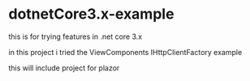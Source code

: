 # dotnetCore3.x-example
this is for trying features in .net core 3.x

in this project i tried the ViewComponents 
IHttpClientFactory example 

this will include project for plazor 

